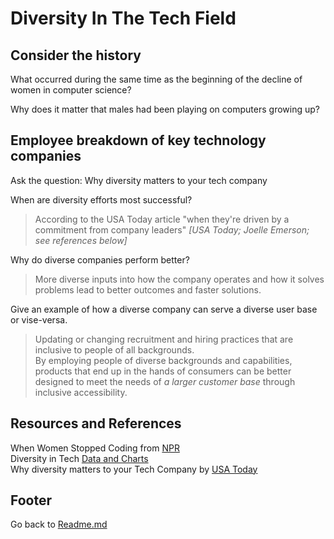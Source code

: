 # Diversity In The Tech Field

## Consider the history

What occurred during the same time as the beginning of the decline of women in computer science?

> 

Why does it matter that males had been playing on computers growing up?

> 

## Employee breakdown of key technology companies

Ask the question: Why diversity matters to your tech company

When are diversity efforts most successful?

> According to the USA Today article "when they're driven by a commitment from company leaders" *[USA Today; Joelle Emerson; see references below]*

Why do diverse companies perform better?

> More diverse inputs into how the company operates and how it solves problems lead to better outcomes and faster solutions.

Give an example of how a diverse company can serve a diverse user base or vise-versa.

> Updating or changing recruitment and hiring practices that are inclusive to people of all backgrounds.  
> By employing people of diverse backgrounds and capabilities, products that end up in the hands of consumers can be better designed to meet the needs of *a larger customer base* through inclusive accessibility.  

## Resources and References

When Women Stopped Coding from [NPR](https://www.npr.org/sections/money/2014/10/21/357629765/when-women-stopped-coding)  
Diversity in Tech [Data and Charts](https://informationisbeautiful.net/visualizations/diversity-in-tech/)  
Why diversity matters to your Tech Company by [USA Today](https://www.usatoday.com/story/tech/columnist/2015/07/21/why-diversity-matters-your-tech-company/30419871/)  

## Footer

Go back to [Readme.md](../README.html)  
